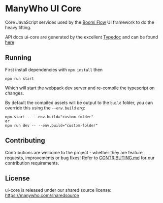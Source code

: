 # ManyWho UI Core

Core JavaScript services used by the [Boomi Flow](https://boomi.com/flow/) UI framework to do the heavy lifting.

API docs ui-core are generated by the excellent [Typedoc](http://typedoc.org/) and can be found [here](https://manywho.github.io/ui-core)

## Running

First install dependencies with `npm install` then

```
npm run start
``` 

Which will start the webpack dev server and re-compile the typescript on changes.

By default the compiled assets will be output to the `build` folder, you can override this using the `--env.build` arg:

```
npm start -- --env.build="custom-folder"
or
npm run dev -- --env.build="custom-folder"
```

## Contributing

Contributions are welcome to the project - whether they are feature requests, improvements or bug fixes! Refer to 
[CONTRIBUTING.md](CONTRIBUTING.md) for our contribution requirements.

## License

ui-core is released under our shared source license: https://manywho.com/sharedsource